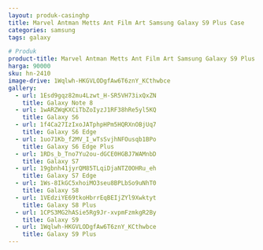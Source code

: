 ```yaml
---
layout: produk-casinghp
title: Marvel Antman Metts Ant Film Art Samsung Galaxy S9 Plus Case
categories: samsung
tags: galaxy

# Produk
product-title: Marvel Antman Metts Ant Film Art Samsung Galaxy S9 Plus Case
harga: 90000
sku: hn-2410
image-drive: 1Wqlwh-HKGVLODgfAw6T6znY_KCthwbce
gallery:
  - url: 1Esd9gqz82mu4Lzwt_H-SR5VH73ixQxZN
    title: Galaxy Note 8
  - url: 1wARZWqKXCiTbZoIyzJ1RF38hRe5yl5KQ
    title: Galaxy S6
  - url: 1f4Ca27IzIxoJATphpHPm5HQRXnOBjUq7
    title: Galaxy S6 Edge
  - url: 1uo71Kb_f2MV_I_wTsSvjhNFOusqb1BPo
    title: Galaxy S6 Edge Plus
  - url: 1RDs_b_Tno7Yu2ou-dGCE0HGBJ7WAMnbD
    title: Galaxy S7
  - url: 19gbnh41jyrQM85TLqiDjaNTZ0OHRu_eh
    title: Galaxy S7 Edge
  - url: 1Ws-8IkGC5xhoiMO3seu8BPLbSo9uNhT0
    title: Galaxy S8
  - url: 1VEdziYE69tkoHbrrEqBEIjZYl9Xwktyt
    title: Galaxy S8 Plus
  - url: 1CPS3MG2hASie5Rg9Jr-xvpmFzmkgR2By
    title: Galaxy S9
  - url: 1Wqlwh-HKGVLODgfAw6T6znY_KCthwbce
    title: Galaxy S9 Plus
---
```


